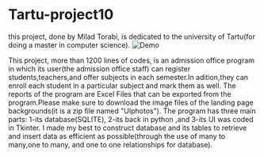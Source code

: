 # Tartu-project10
this project, done by Milad Torabi, is dedicated to the university of Tartu(for doing a master in computer science).
![Demo](https://github.com/miladtorabi65/Tartu-project10/blob/b3da067b6af114a064cb1fd96747b021c1d5b73e/Tartu-run.gif)

This project, more than 1200 lines of codes, is an admission office program in which its user(the admission office staff) can register students,teachers,and offer subjects in each semester.In adition,they can enroll each student in a particular subject and mark them as well. The reports of the program are Excel Files that can be  exported from the program.Please make sure to download the image files of the landing page backgrounds(it is a zip file named "UIphotos"). The program has three main parts: 1-its database(SQLITE), 2-its back in python ,and 3-its UI was coded in Tkinter. I made my best to construct database and its tables to retrieve and insert data as efficient as possible(through the use of many to many,one to many, and one to one relationships for database).

